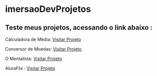 # imersaoDevProjetos

## Teste meus projetos, acessando o link abaixo :

Calculadora de Média: <a href="https://emerson916.github.io/imersaoDevProjetos/calculadoraMedia/calculadoraMedia.html"> Visitar Projeto </a>

Conversor de Moedas: <a href="https://emerson916.github.io/imersaoDevProjetos/conversorMoedas/conversor.html"> Visitar Projeto </a>

O Mentalista: <a href="https://emerson916.github.io/imersaoDevProjetos/mentalista/mentalista.html"> Visitar Projeto </a>

AluraFlix : <a href="https://emerson916.github.io/imersaoDevProjetos/aluraFlix/aluraFlix.html"> Visitar Projeto </a>




